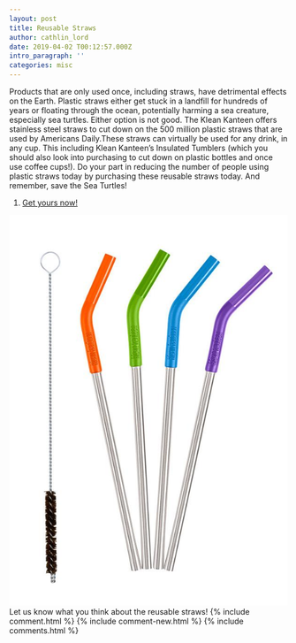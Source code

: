 ```yaml
---
layout: post
title: Reusable Straws
author: cathlin_lord
date: 2019-04-02 T00:12:57.000Z
intro_paragraph: ''
categories: misc
---
```


Products that are only used once, including straws, have detrimental effects
on the Earth. Plastic straws either get stuck in a landfill for hundreds of
years or floating through the ocean, potentially harming a sea creature,
especially sea turtles. Either option is not good. The Klean Kanteen offers
stainless steel straws to cut down on the 500 million plastic straws that are
used by Americans Daily.These straws can virtually be used for any drink, in
any cup. This including Klean Kanteen’s Insulated Tumblers (which you should
also look into purchasing to cut down on plastic bottles and once use coffee
cups!). Do your part in reducing the number of people using plastic straws
today by purchasing these reusable straws today. And remember, save the
Sea Turtles!

<ol>
  <li><a href="https://www.kleankanteen.com/products/5-piece-straw-set-multi-color" target="_blank">Get yours now!</a></li>
</ol>

![Reusable Straws](/img/uploads/reusable_straws.jpg)
Let us know what you think about the reusable straws!
{% include comment.html %}
{% include comment-new.html %}
{% include comments.html %}
